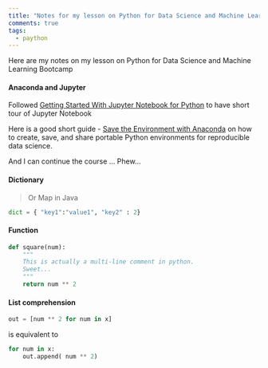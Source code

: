 ```yaml
---
title: "Notes for my lesson on Python for Data Science and Machine Learning Bootcamp"
comments: true
tags:
  - paython
---
```


Here are my notes on my lesson on Python for Data Science and Machine Learning Bootcamp

<!--more-->

#### Anaconda and Jupyter

Followed [Getting Started With Jupyter Notebook for Python](https://medium.com/codingthesmartway-com-blog/getting-started-with-jupyter-notebook-for-python-4e7082bd5d46)
to have short tour of Jupyter Notebook

Here is a good short guide - [Save the Environment with Anaconda](https://medium.com/data-science-in-practice/saving-the-environment-with-anaconda-ad68e603d8c5) on 
how to create, save, and share portable Python environments for reproducible data science.

And I can continue the course ... Phew...

#### Dictionary

> Or Map in Java

````python
dict = { "key1":"value1", "key2" : 2}
````

#### Function

````python
def square(num):
    """
    This is actually a multi-line comment in python.
    Sweet...
    """
    return num ** 2
````

#### List comprehension

````python
out = [num ** 2 for num in x]
````

is equivalent to 

```python
for num in x:
    out.append( num ** 2)
```